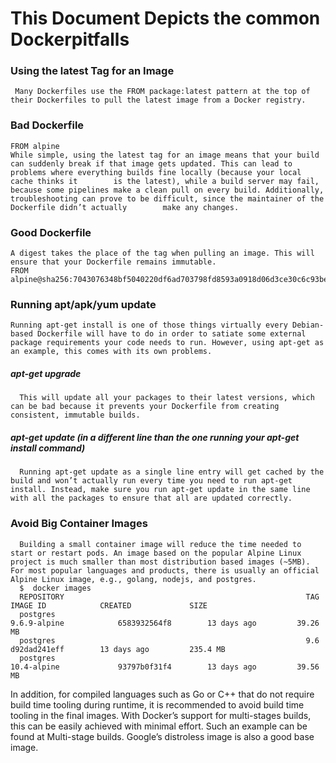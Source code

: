 # This Document Depicts the common Dockerpitfalls

 ### Using the latest Tag for an Image
     Many Dockerfiles use the FROM package:latest pattern at the top of their Dockerfiles to pull the latest image from a Docker registry.
     
 ### Bad Dockerfile
    FROM alpine
    While simple, using the latest tag for an image means that your build can suddenly break if that image gets updated. This can lead to problems where everything builds fine locally (because your local cache thinks it        is the latest), while a build server may fail, because some pipelines make a clean pull on every build. Additionally, troubleshooting can prove to be difficult, since the maintainer of the Dockerfile didn’t actually        make any changes.
 ### Good Dockerfile
    A digest takes the place of the tag when pulling an image. This will ensure that your Dockerfile remains immutable.
    FROM alpine@sha256:7043076348bf5040220df6ad703798fd8593a0918d06d3ce30c6c93be117e430
 ### Running apt/apk/yum update
    Running apt-get install is one of those things virtually every Debian-based Dockerfile will have to do in order to satiate some external package requirements your code needs to run. However, using apt-get as an example, this comes with its own problems.
   #####  apt-get upgrade
      This will update all your packages to their latest versions, which can be bad because it prevents your Dockerfile from creating consistent, immutable builds.
   ##### apt-get update (in a different line than the one running your apt-get install command)
      Running apt-get update as a single line entry will get cached by the build and won’t actually run every time you need to run apt-get install. Instead, make sure you run apt-get update in the same line with all the packages to ensure that all are updated correctly.
      
 ### Avoid Big Container Images
      Building a small container image will reduce the time needed to start or restart pods. An image based on the popular Alpine Linux project is much smaller than most distribution based images (~5MB). For most popular languages and products, there is usually an official Alpine Linux image, e.g., golang, nodejs, and postgres.
      $  docker images
      REPOSITORY                                                      TAG                     IMAGE ID            CREATED             SIZE
      postgres                                                        9.6.9-alpine            6583932564f8        13 days ago         39.26 MB
      postgres                                                        9.6                     d92dad241eff        13 days ago         235.4 MB
      postgres                                                        10.4-alpine             93797b0f31f4        13 days ago         39.56 MB
      
In addition, for compiled languages such as Go or C++ that do not require build time tooling during runtime, it is recommended to avoid build time tooling in the final images. With Docker’s support for multi-stages builds, this can be easily achieved with minimal effort. Such an example can be found at Multi-stage builds.
Google’s distroless image is also a good base image.

